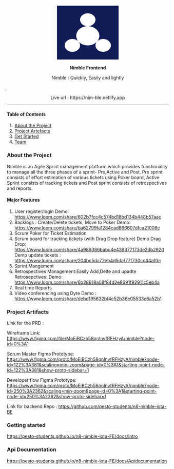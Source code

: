 
<p align="center">
  <img src="public/logo192.png" />
</p>
<p align="center"><b>Nimble Frontend</b></p>
<p align="center">Nimble : Quickly, Easily and lightly</p>
̦
<p align="center">Live url : <a>https://nim-ble.netlify.app</a></p>

<hr>

#### Table of Contents  
1. [About the Project](#about)  
2. [Project Artefacts](#artefacts)
3. [Get Started](#start)
4. [Team](#team)

  


### About the Project

Nimble is an Agile Sprint management platform which provides functionality to manage all the three phases of a sprint- Pre,Active and Post. Pre sprint consists of effort estimation of various tickets using Poker board, Active Sprint consists of tracking tickets and Post sprint consists of retrospectives and reports.

#### Major Features

1. User register/login
   Demo: https://www.loom.com/share/602b7fcc4c574bd18bd134b448b57aac
2. Backlogs : Create/Delete tickets, Move to Poker
   Demo: https://www.loom.com/share/ba62799fa1284cad866607dfca21008c
3. Scrum Poker for Ticket Estimation
4. Scrum board for tracking tickets (with Drag Drop feature)
   Demo Drag Drop: https://www.loom.com/share/4a989386babc4e439377173de2db2920
   Demp update tickets : https://www.loom.com/share/204bc5da72eb4d5da177f730cc44a10e
5. Sprint Mangement
6. Retrospectives Management:Easily Add,Delte and upadte Retrosepctives: 
   Demo: https://www.loom.com/share/6b28618a08f84d2e8691f92911c5eb4a
7. Real time Reports
8. Video conferencing using Dyte
   Demo : https://www.loom.com/share/debd195632bf4c52b36e05533e6a52b1


### Project Artifacts

Link for the PRD : 

Wireframe Link: https://www.figma.com/file/MoEiBCzh58qnInvfRFHzyA/nimble?node-id=0%3A1

Scrum Master Figma Prototype: https://www.figma.com/proto/MoEiBCzh58qnInvfRFHzyA/nimble?node-id=122%3A381&scaling=min-zoom&page-id=0%3A1&starting-point-node-id=122%3A381&show-proto-sidebar=1

Developer flow Figma Prototype:  https://www.figma.com/proto/MoEiBCzh58qnInvfRFHzyA/nimble?node-id=250%3A2362&scaling=min-zoom&page-id=0%3A1&starting-point-node-id=250%3A2362&show-proto-sidebar=1

Link for backend Repo : https://github.com/pesto-students/n8-nimble-iota-BE


### Getting started

https://pesto-students.github.io/n8-nimble-iota-FE/docs/intro


### Api Documentation

https://pesto-students.github.io/n8-nimble-iota-FE/docs/Apidocumentation



